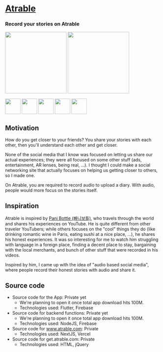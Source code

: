 # [Atrable](https://www.atrable.com)

### Record your stories on Atrable

<img src=https://user-images.githubusercontent.com/60294318/194782775-f09f755c-f164-4967-9af6-ee323f7cae2c.png width=200></img>
<img src=https://user-images.githubusercontent.com/60294318/194782785-9a6a9dec-77f6-4d4f-8e32-6dfafb5d43b9.png width=200></img>

<img src=https://user-images.githubusercontent.com/60294318/143730361-842ed376-ae64-4439-bbf1-e029ccb7c24a.png width=50></img>
<img src=https://user-images.githubusercontent.com/60294318/143730391-ef20f132-01bb-4c42-a63b-a2b46cbcb862.png width=50></img>
<img src=https://user-images.githubusercontent.com/60294318/143730501-7174df5a-daeb-4804-8e3f-b6b2fc8d5528.png width=50></img>
<img src=https://user-images.githubusercontent.com/60294318/201810677-e6d5a270-17bf-48a2-ae15-4436eef0f16f.png width=50></img>
<img src=https://user-images.githubusercontent.com/60294318/201810827-8cf90613-07d4-432f-a18d-128a375f9e4c.png width=50></img>

## Motivation
How do you get closer to your friends? You share your stories with each other, then you'll understand each other and get closer.

None of the social media that I know was focused on letting us share our actual experiences; they were all focused on some other stuff (ads, entertainment, AR lenses, being real, …). I thought I could make a social networking site that actually focuses on helping us getting closer to others, so I made one.

On Atrable, you are required to record audio to upload a diary. With audio, people would more focus on the stories itself.

## Inspiration

Atrable is inspired by [Pani Bottle (빠니보틀)](https://www.youtube.com/c/%EB%B9%A0%EB%8B%88%EB%B3%B4%ED%8B%80PaniBottle), who travels through the world and shares his experiences on YouTube. He is quite different from other traveler YouTubers; while others focuses on the "cool" things they do (like drinking romantic wine in Paris, eating sushi at a nice place, ...), he shares his honest experiences. It was so interesting for me to watch him struggling with language in a foreign place, finding a decent place to stay, bargaining with the local merchants, and bunch of other stuff that were recorded in his videos.

Inspired by him, I came up with the idea of "audio based social media", where people record their honest stories with audio and share it.

## Source code
- Source code for the App: Private yet
  - We're planning to open it once total app download hits 100M.
  - Technologies used: Flutter, Firebase
- Source code for backend functions: Private yet
  - We're planning to open it once total app download hits 100M.
  - Technologies used: NodeJS, Firebase
- Source code for www.atrable.com: Private
  - Technologies used: NextJS, Vercel
- Source code for get.atrable.com: Private
  - Technologies used: HTML, jQuery
